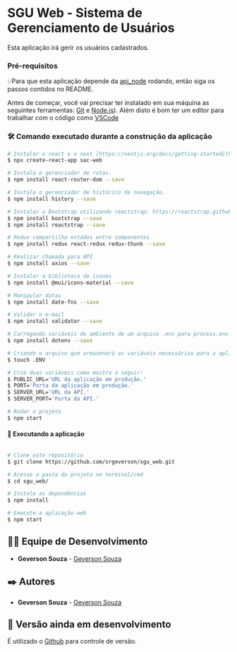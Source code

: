 # SGU Web - Sistema de Gerenciamento de Usuários
Esta aplicação irá gerir os usuários cadastrados.

### Pré-requisitos

💡Para que esta aplicação depende da [api_node](https://github.com/srgeverson/api_node) rodando, então siga os passos contidos no README.

Antes de começar, você vai precisar ter instalado em sua máquina as seguintes ferramentas:
[Git](https://git-scm.com) e [Node.js](https://nodejs.org/en/)). 
Além disto é bom ter um editor para trabalhar com o código como [VSCode](https://code.visualstudio.com/)

### 🛠️ Comando executado durante a construção da aplicação

```bash
# Instalar o react e o next [https://nextjs.org/docs/getting-started](https://nextjs.org/docs/getting-started).
$ npx create-react-app sac-web

# Instala o gerenciador de rotas.
$ npm install react-router-dom --save

# Instala o gerenciador de histórico de navegação.
$ npm install history --save

# Instalar o Bootstrap utilizando reactstrap: https://reactstrap.github.io/
$ npm install bootstrap --save
$ npm install reactstrap --save

# Redux compartilha estados entre componentes
$ npm install redux react-redux redux-thunk --save

# Realizar chamada para API
$ npm install axios --save

# Instalar a biblioteca de icones
$ npm install @mui/icons-material --save

# Manipular datas
$ npm install date-fns --save

# Validar o e-mail
$ npm install validator --save

# Carregando variáveis de ambiente de um arquivo .env para process.env.
$ npm install dotenv --save

# Criando o arquivo que armazenará as variáveis necessárias para a aplicação executar.
$ touch .ENV

# Crie duas variáveis como mostra a seguir:
$ PUBLIC_URL='URL da aplicação em produção.'
$ PORT='Porta da aplicação em produção.'
$ SERVER_URL='URL da API.'
$ SERVER_PORT='Porta da API.'

# Rodar o projeto
$ npm start

```

#### 🧭 Executando a aplicação
```bash

# Clone este repositório
$ git clone https://github.com/srgeverson/sgu_web.git

# Acesse a pasta do projeto no terminal/cmd
$ cd sgu_web/

# Instale as dependências
$ npm install

# Execute a aplicação web
$ npm start

```

## 👨‍💻 Equipe de Desenvolvimento

* **Geverson Souza** - [Geverson Souza](https://www.linkedin.com/in/srgeverson/)

## ✒️ Autores

* **Geverson Souza** - [Geverson Souza](https://www.linkedin.com/in/srgeverson/)

## 📌 Versão ainda em desenvolvimento

É utilizado o [Github](https://github.com/) para controle de versão.